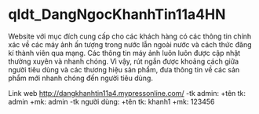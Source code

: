# qldt_DangNgocKhanhTin11a4HN
Website với mục đích cung cấp cho các khách hàng có các thông tin chính xác về các máy ảnh ấn tượng trong nước lẫn ngoài nước  và cách thức đăng kí thành viên qua mạng. Các thông tin máy ảnh luôn luôn  được cập nhật thường xuyên và nhanh chóng. Vì vậy, rút ngắn được khoảng cách giữa người tiêu dùng và các thương hiệu sản phẩm, đưa thông tin về các sản phẩm mới nhanh chóng đến người tiêu dùng.

Link web       http://dangkhanhtin11a4.mypressonline.com/
-tk admin: 
+tên tk: admin
+mk: admin
-tk người dùng:
+tên tk: khanh1
+mk: 123456
